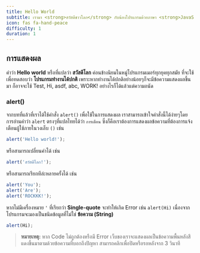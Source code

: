```yaml
---
title: Hello World
subtitle: เรามา <strong>สวัสดีชาวโลก</strong> กับน้องโปรแกรมด้วยภาษา <strong>JavaScript</strong> กัน
icon: fas fa-hand-peace
difficulty: 1
duration: 1
---
```


## การแสดงผล

คำว่า **Hello world** หรือที่แปลว่า **สวัสดีโลก** ค่อนข้างนิยมในหมู่โปรแกรมเมอร์ทุกยุคทุกสมัย ที่จะใช้เพื่อทดสอบว่า **โปรแกรมทำงานได้ปกติ** เพราะหากทำงานได้ปกติอย่างน้อยๆก็จะมีข้อความแสดงผลขึ้นมา ก็อาจจะใช้ Test, Hi, asdf, abc, WORK! อย่างไรก็ได้แล้วแต่ความถนัด

### alert()

จากบทที่แล้วที่เราได้ใช้คำสั่ง `alert()` เพื่อใช้ในการแสดงผล เราสามารถเข้าใจคำสั่งนี้ได้ง่ายๆโดยการอ่านคำว่า `alert` ตรงๆที่แปลไทยได้ว่า `การเตือน` ซึ่งก็คือเราต้องการแสดงผลข้อความที่ต้องการแจ้งเตือนผู้ใช้ภายในวงเล็บ `()` เช่น

```javascript
alert('Hello world!');
```

หรือสามารถเปลี่ยนคำได้ เช่น

```javascript
alert('สวัสดีโลก!');
```

หรือสามารถเรียกทีล่ะหลายครั้งได้ เช่น

```javascript
alert('You');
alert('Are');
alert('ROCKKK!');
```

หากไม่มีเครื่องหมาย `'` ที่เรียกว่า **Single-quote** จะทำให้เกิด Error เช่น `alert(Hi)` เนื่องจากโปรแกรมจะมองเป็นชนิดข้อมูลที่ไม่ใช่ **ข้อความ (String)**

```javascript
alert(Hi);
```

> **หมายเหตุ:** หาก Code ไม่ถูกต้องหรือมี Error เว็บของเราจะแสดงผลเป็นข้อความพื้นหลังสีแดงขึ้นมาตามด้วยข้อความที่บอกถึงปัญหา สามารถคลิกเพื่อปิดหรือรอหลังจาก 3 วินาที
